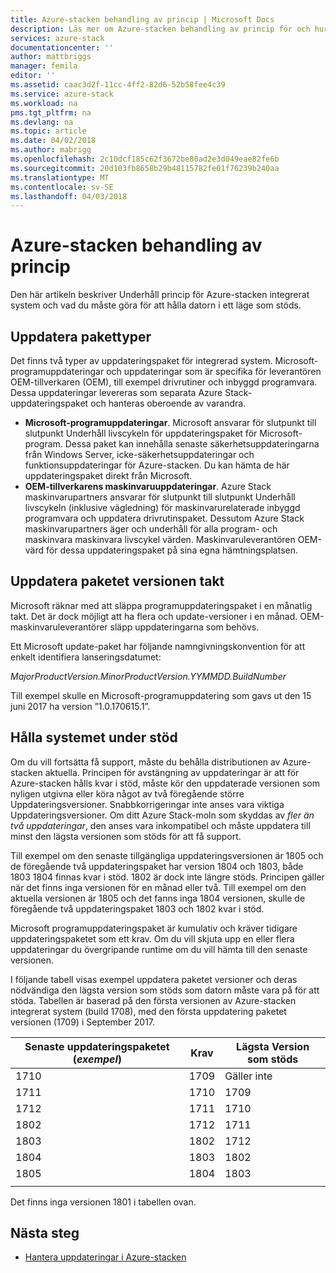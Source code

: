 ```yaml
---
title: Azure-stacken behandling av princip | Microsoft Docs
description: Läs mer om Azure-stacken behandling av princip för och hur du hålla ett integrerat system i ett läge som stöds.
services: azure-stack
documentationcenter: ''
author: mattbriggs
manager: femila
editor: ''
ms.assetid: caac3d2f-11cc-4ff2-82d6-52b58fee4c39
ms.service: azure-stack
ms.workload: na
pms.tgt_pltfrm: na
ms.devlang: na
ms.topic: article
ms.date: 04/02/2018
ms.author: mabrigg
ms.openlocfilehash: 2c10dcf185c62f3672be80ad2e3d049eae82fe6b
ms.sourcegitcommit: 20d103fb8658b29b48115782fe01f76239b240aa
ms.translationtype: MT
ms.contentlocale: sv-SE
ms.lasthandoff: 04/03/2018
---
```

# <a name="azure-stack-servicing-policy"></a>Azure-stacken behandling av princip
Den här artikeln beskriver Underhåll princip för Azure-stacken integrerat system och vad du måste göra för att hålla datorn i ett läge som stöds. 

## <a name="update-package-types"></a>Uppdatera pakettyper

Det finns två typer av uppdateringspaket för integrerad system. Microsoft-programuppdateringar och uppdateringar som är specifika för leverantören OEM-tillverkaren (OEM), till exempel drivrutiner och inbyggd programvara. Dessa uppdateringar levereras som separata Azure Stack-uppdateringspaket och hanteras oberoende av varandra.

- **Microsoft-programuppdateringar**. Microsoft ansvarar för slutpunkt till slutpunkt Underhåll livscykeln för uppdateringspaket för Microsoft-program. Dessa paket kan innehålla senaste säkerhetsuppdateringarna från Windows Server, icke-säkerhetsuppdateringar och funktionsuppdateringar för Azure-stacken. Du kan hämta de här uppdateringspaket direkt från Microsoft.
- **OEM-tillverkarens maskinvaruuppdateringar**. Azure Stack maskinvarupartners ansvarar för slutpunkt till slutpunkt Underhåll livscykeln (inklusive vägledning) för maskinvarurelaterade inbyggd programvara och uppdatera drivrutinspaket. Dessutom Azure Stack maskinvarupartners äger och underhåll för alla program- och maskinvara maskinvara livscykel värden. Maskinvaruleverantören OEM-värd för dessa uppdateringspaket på sina egna hämtningsplatsen.

## <a name="update-package-release-cadence"></a>Uppdatera paketet versionen takt

Microsoft räknar med att släppa programuppdateringspaket i en månatlig takt. Det är dock möjligt att ha flera och update-versioner i en månad. OEM-maskinvaruleverantörer släpp uppdateringarna som behövs.

Ett Microsoft update-paket har följande namngivningskonvention för att enkelt identifiera lanseringsdatumet:

*MajorProductVersion.MinorProductVersion.YYMMDD.BuildNumber*

Till exempel skulle en Microsoft-programuppdatering som gavs ut den 15 juni 2017 ha version ”1.0.170615.1”.

## <a name="keep-your-system-under-support"></a>Hålla systemet under stöd
Om du vill fortsätta få support, måste du behålla distributionen av Azure-stacken aktuella. Principen för avstängning av uppdateringar är att för Azure-stacken hålls kvar i stöd, måste kör den uppdaterade versionen som nyligen utgivna eller köra något av två föregående större Uppdateringsversioner.  Snabbkorrigeringar inte anses vara viktiga Uppdateringsversioner.  Om ditt Azure Stack-moln som skyddas av *fler än två uppdateringar*, den anses vara inkompatibel och måste uppdatera till minst den lägsta versionen som stöds för att få support. 

Till exempel om den senaste tillgängliga uppdateringsversionen är 1805 och de föregående två uppdateringspaket har version 1804 och 1803, både 1803 1804 finnas kvar i stöd. 1802 är dock inte längre stöds. Principen gäller när det finns inga versionen för en månad eller två. Till exempel om den aktuella versionen är 1805 och det fanns inga 1804 versionen, skulle de föregående två uppdateringspaket 1803 och 1802 kvar i stöd.

Microsoft programuppdateringspaket är kumulativ och kräver tidigare uppdateringspaketet som ett krav. Om du vill skjuta upp en eller flera uppdateringar du övergripande runtime om du vill hämta till den senaste versionen. 

I följande tabell visas exempel uppdatera paketet versioner och deras nödvändiga den lägsta version som stöds som datorn måste vara på för att stöda. Tabellen är baserad på den första versionen av Azure-stacken integrerat system (build 1708), med den första uppdatering paketet versionen (1709) i September 2017. 

| Senaste uppdateringspaketet (*exempel*) | Krav | Lägsta Version som stöds |
| -- | -- | -- |
| 1710 | 1709 | Gäller inte |
| 1711 | 1710 | 1709 |
| 1712 | 1711 | 1710 |
| 1802 | 1712 | 1711 |
| 1803 | 1802 | 1712 |
| 1804 | 1803 | 1802 |
| 1805 | 1804 | 1803 |
| | | 
Det finns inga versionen 1801 i tabellen ovan.

## <a name="next-steps"></a>Nästa steg

- [Hantera uppdateringar i Azure-stacken](azure-stack-updates.md)


